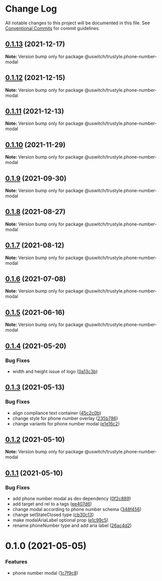 # Change Log

All notable changes to this project will be documented in this file.
See [Conventional Commits](https://conventionalcommits.org) for commit guidelines.

## [0.1.13](https://github.com/uswitch/trustyle/compare/@uswitch/trustyle.phone-number-modal@0.1.12...@uswitch/trustyle.phone-number-modal@0.1.13) (2021-12-17)

**Note:** Version bump only for package @uswitch/trustyle.phone-number-modal





## [0.1.12](https://github.com/uswitch/trustyle/compare/@uswitch/trustyle.phone-number-modal@0.1.11...@uswitch/trustyle.phone-number-modal@0.1.12) (2021-12-15)

**Note:** Version bump only for package @uswitch/trustyle.phone-number-modal





## [0.1.11](https://github.com/uswitch/trustyle/compare/@uswitch/trustyle.phone-number-modal@0.1.10...@uswitch/trustyle.phone-number-modal@0.1.11) (2021-12-13)

**Note:** Version bump only for package @uswitch/trustyle.phone-number-modal





## [0.1.10](https://github.com/uswitch/trustyle/compare/@uswitch/trustyle.phone-number-modal@0.1.9...@uswitch/trustyle.phone-number-modal@0.1.10) (2021-11-29)

**Note:** Version bump only for package @uswitch/trustyle.phone-number-modal





## [0.1.9](https://github.com/uswitch/trustyle/compare/@uswitch/trustyle.phone-number-modal@0.1.8...@uswitch/trustyle.phone-number-modal@0.1.9) (2021-09-30)

**Note:** Version bump only for package @uswitch/trustyle.phone-number-modal





## [0.1.8](https://github.com/uswitch/trustyle/compare/@uswitch/trustyle.phone-number-modal@0.1.7...@uswitch/trustyle.phone-number-modal@0.1.8) (2021-08-27)

**Note:** Version bump only for package @uswitch/trustyle.phone-number-modal





## [0.1.7](https://github.com/uswitch/trustyle/compare/@uswitch/trustyle.phone-number-modal@0.1.6...@uswitch/trustyle.phone-number-modal@0.1.7) (2021-08-12)

**Note:** Version bump only for package @uswitch/trustyle.phone-number-modal





## [0.1.6](https://github.com/uswitch/trustyle/compare/@uswitch/trustyle.phone-number-modal@0.1.5...@uswitch/trustyle.phone-number-modal@0.1.6) (2021-07-08)

**Note:** Version bump only for package @uswitch/trustyle.phone-number-modal





## [0.1.5](https://github.com/uswitch/trustyle/compare/@uswitch/trustyle.phone-number-modal@0.1.4...@uswitch/trustyle.phone-number-modal@0.1.5) (2021-06-16)

**Note:** Version bump only for package @uswitch/trustyle.phone-number-modal





## [0.1.4](https://github.com/uswitch/trustyle/compare/@uswitch/trustyle.phone-number-modal@0.1.3...@uswitch/trustyle.phone-number-modal@0.1.4) (2021-05-20)


### Bug Fixes

* width and height issue of logo ([0a13c3b](https://github.com/uswitch/trustyle/commit/0a13c3b))





## [0.1.3](https://github.com/uswitch/trustyle/compare/@uswitch/trustyle.phone-number-modal@0.1.2...@uswitch/trustyle.phone-number-modal@0.1.3) (2021-05-13)


### Bug Fixes

* align compliance text container ([45c2c0b](https://github.com/uswitch/trustyle/commit/45c2c0b))
* change style for phone number overlay ([235b786](https://github.com/uswitch/trustyle/commit/235b786))
* change variants for phone number modal ([e1e16c2](https://github.com/uswitch/trustyle/commit/e1e16c2))





## [0.1.2](https://github.com/uswitch/trustyle/compare/@uswitch/trustyle.phone-number-modal@0.1.1...@uswitch/trustyle.phone-number-modal@0.1.2) (2021-05-10)

**Note:** Version bump only for package @uswitch/trustyle.phone-number-modal





## [0.1.1](https://github.com/uswitch/trustyle/compare/@uswitch/trustyle.phone-number-modal@0.1.0...@uswitch/trustyle.phone-number-modal@0.1.1) (2021-05-10)


### Bug Fixes

* add phone number modal as dev dependency ([0f2c889](https://github.com/uswitch/trustyle/commit/0f2c889))
* add target and rel to a tags ([ee407d6](https://github.com/uswitch/trustyle/commit/ee407d6))
* change modal according to phone number schema ([348f456](https://github.com/uswitch/trustyle/commit/348f456))
* change setStateClosed type ([cb30c13](https://github.com/uswitch/trustyle/commit/cb30c13))
* make modalAriaLabel optional prop ([e1c99c5](https://github.com/uswitch/trustyle/commit/e1c99c5))
* rename phoneNumber type and add aria label ([26ac4d2](https://github.com/uswitch/trustyle/commit/26ac4d2))





# 0.1.0 (2021-05-05)


### Features

* phone number modal ([1c7f9c8](https://github.com/uswitch/trustyle/commit/1c7f9c8))
